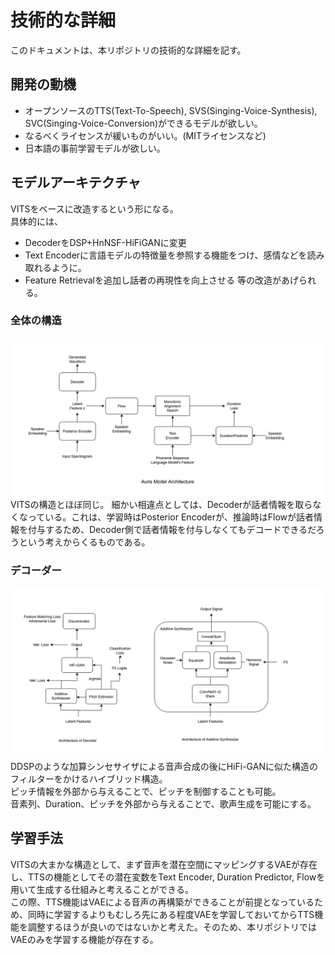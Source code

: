 # 技術的な詳細
このドキュメントは、本リポジトリの技術的な詳細を記す。

## 開発の動機
- オープンソースのTTS(Text-To-Speech), SVS(Singing-Voice-Synthesis), SVC(Singing-Voice-Conversion)ができるモデルが欲しい。  
- なるべくライセンスが緩いものがいい。(MITライセンスなど)
- 日本語の事前学習モデルが欲しい。

## モデルアーキテクチャ
VITSをベースに改造するという形になる。  
具体的には、
- DecoderをDSP+HnNSF-HiFiGANに変更
- Text Encoderに言語モデルの特徴量を参照する機能をつけ、感情などを読み取れるように。
- Feature Retrievalを追加し話者の再現性を向上させる
等の改造があげられる。

### 全体の構造
![](./images/auris_architecture.png)
VITSの構造とほぼ同じ。
細かい相違点としては、Decoderが話者情報を取らなくなっている。これは、学習時はPosterior Encoderが、推論時はFlowが話者情報を付与するため、Decoder側で話者情報を付与しなくてもデコードできるだろうという考えからくるものである。

### デコーダー
![](./images/auris_decoder.png)
DDSPのような加算シンセサイザによる音声合成の後にHiFi-GANに似た構造のフィルターをかけるハイブリッド構造。  
ピッチ情報を外部から与えることで、ピッチを制御することも可能。  
音素列、Duration、ピッチを外部から与えることで、歌声生成を可能にする。  

## 学習手法
VITSの大まかな構造として、まず音声を潜在空間にマッピングするVAEが存在し、TTSの機能としてその潜在変数をText Encoder, Duration Predictor, Flowを用いて生成する仕組みと考えることができる。  
この際、TTS機能はVAEによる音声の再構築ができることが前提となっているため、同時に学習するよりもむしろ先にある程度VAEを学習しておいてからTTS機能を調整するほうが良いのではないかと考えた。そのため、本リポジトリではVAEのみを学習する機能が存在する。

